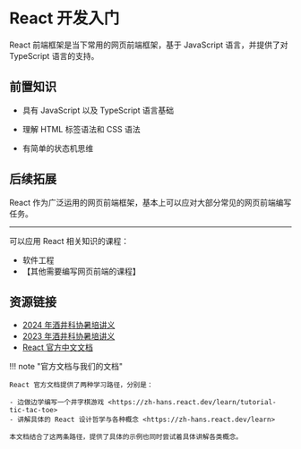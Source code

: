 # React 开发入门

React 前端框架是当下常用的网页前端框架，基于 JavaScript 语言，并提供了对 TypeScript 语言的支持。

## 前置知识

- 具有 JavaScript 以及 TypeScript 语言基础

- 理解 HTML 标签语法和 CSS 语法

- 有简单的状态机思维

## 后续拓展

React 作为广泛运用的网页前端框架，基本上可以应对大部分常见的网页前端编写任务。

---

可以应用 React 相关知识的课程：

- 软件工程
- 【其他需要编写网页前端的课程】

## 资源链接

- [2024 年酒井科协暑培讲义](https://summer24.net9.org/frontend/react/handout)
- [2023 年酒井科协暑培讲义](https://summer23.net9.org/frontend/react/)
- [React 官方中文文档](https://zh-hans.react.dev/)

!!! note "官方文档与我们的文档"

    React 官方文档提供了两种学习路径，分别是：

    - 边做边学编写一个井字棋游戏 <https://zh-hans.react.dev/learn/tutorial-tic-tac-toe>
    - 讲解具体的 React 设计哲学与各种概念 <https://zh-hans.react.dev/learn>

    本文档结合了这两条路径，提供了具体的示例也同时尝试着具体讲解各类概念。

